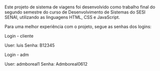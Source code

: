 Este projeto de sistema de viagens foi desenvolvido como trabalho final do segundo semestre do curso de Desenvolvimento de Sistemas do SESI SENAI, utilizando as linguagens HTML, CSS e JavaScript.

Para uma melhor experiência com o projeto, segue as senhas dos logins:

Login - cliente

User: luis
Senha: B12345

Login - adm

User: admboreal1 
Senha: Admboreal0612
